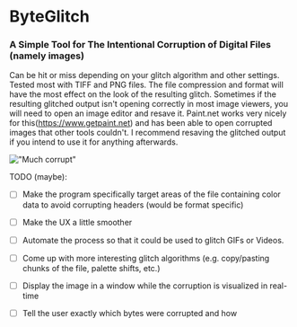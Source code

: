 # ByteGlitch

### A Simple Tool for The Intentional Corruption of Digital Files (namely images)

Can be hit or miss depending on your glitch algorithm and other settings. Tested most with TIFF and PNG files. The file compression and format will have the most effect on the look of the resulting glitch. Sometimes if the resulting glitched output isn't opening correctly in most image viewers, you will need to open an image editor and resave it. Paint.net works very nicely for this(https://www.getpaint.net) and has been able to open corrupted images that other tools couldn't. I recommend resaving the glitched output if you intend to use it for anything afterwards.

!["Much corrupt"](https://github.com/DeepDarkDweller/ByteGlitch/blob/main/glitched_example.png?raw=true)

TODO (maybe):
- [ ] Make the program specifically target areas of the file containing color data to avoid corrupting headers (would be format specific) 
- [ ] Make the UX a little smoother 
- [ ] Automate the process so that it could be used to glitch GIFs or Videos. 
- [ ] Come up with more interesting glitch algorithms (e.g. copy/pasting chunks of the file, palette shifts, etc.) 
- [ ] Display the image in a window while the corruption is visualized in real-time 
- [ ] Tell the user exactly which bytes were corrupted and how

